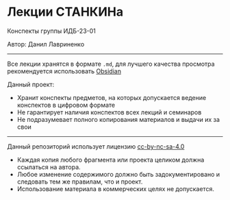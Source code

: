 # Лекции СТАНКИНа
Конспекты группы ИДБ-23-01

Автор: Данил Лавриненко
- - -
Все лекции хранятся в формате `.md`, для лучшего качества просмотра рекомендуется использовать [Obsidian](https://obsidian.md)

Данный проект:
- Хранит конспекты предметов, на которых допускается ведение конспектов в цифровом формате
- Не гарантирует наличия конспектов всех лекций и семинаров
- Не подразумевает полного копирования материалов и выдачи их за свои
- - -
Данный репозиторий использует лицензию [cc-by-nc-sa-4.0](http://creativecommons.org/licenses/by-nc-sa/4.0/)
- Каждая копия любого фрагмента или проекта целиком должна ссылаться на автора.
- Любое изменение содержимого должно быть задокументировано и следовать тем же правилам, что и проект.
- Использование материала в коммерческих целях не допускается.
